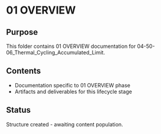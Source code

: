 # 01 OVERVIEW

## Purpose
This folder contains 01 OVERVIEW documentation for 04-50-06_Thermal_Cycling_Accumulated_Limit.

## Contents
- Documentation specific to 01 OVERVIEW phase
- Artifacts and deliverables for this lifecycle stage

## Status
Structure created - awaiting content population.
